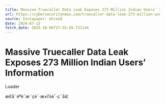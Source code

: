 ```yaml
---
title: Massive Truecaller Data Leak Exposes 273 Million Indian Users’ Information
url: https://cybersecuritynews.com/truecaller-data-leak-273-million-users/
source: Instapaper: Unread
date: 2024-07-12
fetch_date: 2025-10-06T17:55:59.731144
---
```


# Massive Truecaller Data Leak Exposes 273 Million Indian Users’ Information

Loader

æ­£å¨éªè¯æ¨çè¯·æ±ï¼è¯·ç¨åâ¦